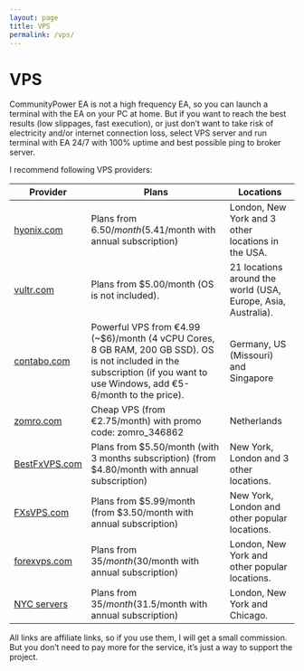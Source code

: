```yaml
---
layout: page
title: VPS
permalink: /vps/
---
```


# VPS

CommunityPower EA is not a high frequency EA, so you can launch a terminal with the EA on your PC at home. But if you want to reach the best results (low slippages, fast execution), or just don’t want to take risk of electricity and/or internet connection loss, select VPS server and run terminal with EA 24/7 with 100% uptime and best possible ping to broker server.

I recommend following VPS providers:

| Provider | Plans | Locations |
| --- | --- | --- |
| [hyonix.com](https://my.hyonix.com/aff.php?aff=239) | Plans from $6.50/month ($5.41/month with annual subscription) | London, New York and 3 other locations in the USA. |
| [vultr.com](https://www.vultr.com/?ref=9029368) | Plans from $5.00/month (OS is not included). | 21 locations around the world (USA, Europe, Asia, Australia). |
| [contabo.com](https://www.tkqlhce.com/click-100309833-12454728) | Powerful VPS from €4.99 (~$6)/month (4 vCPU Cores, 8 GB RAM, 200 GB SSD). OS is not included in the subscription (if you want to use Windows, add €5-6/month to the price). | Germany, US (Missouri) and Singapore |
| [zomro.com](https://zomro.com/?from=346862) | Cheap VPS (from €2.75/month) with promo code: zomro_346862 | Netherlands |
| [BestFxVPS.com](http://bestfxvps.com/billing/aff.php?aff=19) | Plans from $5.50/month (with 3 months subscription) (from $4.80/month with annual subscription) | New York, London and 3 other locations. |
| [FXsVPS.com](http://billing.fxsvps.com/aff.php?aff=223) | Plans from $5.99/month (from $3.50/month with annual subscription) | New York, London and other popular locations. |
| [forexvps.com](https://www.forexvps.net/partner/communitypower) | Plans from $35/month ($30/month with annual subscription) | London, New York and other popular locations. |
| [NYC servers](https://newyorkcityservers.com/billing/aff.php?aff=140) | Plans from $35/month ($31.5/month with annual subscription) | London, New York and Chicago. |

All links are affiliate links, so if you use them, I will get a small commission. But you don’t need to pay more for the service, it’s just a way to support the project.
